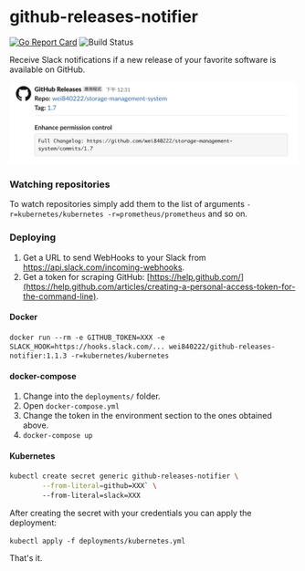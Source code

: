 # github-releases-notifier

[![Go Report Card](https://goreportcard.com/badge/github.com/wei840222/github-releases-notifier)](https://goreportcard.com/report/github.com/wei840222/github-releases-notifier)
![Build Status](https://github.com/wei840222/github-releases-notifier/actions/workflows/docker-image.yml/badge.svg)

Receive Slack notifications if a new release of your favorite software is available on GitHub.

![screenshot.png](screenshot.png)

### Watching repositories

To watch repositories simply add them to the list of arguments `-r=kubernetes/kubernetes -r=prometheus/prometheus` and so on.

### Deploying

1. Get a URL to send WebHooks to your Slack from https://api.slack.com/incoming-webhooks.
2. Get a token for scraping GitHub: [https://help.github.com/](https://help.github.com/articles/creating-a-personal-access-token-for-the-command-line).

#### Docker

```
docker run --rm -e GITHUB_TOKEN=XXX -e SLACK_HOOK=https://hooks.slack.com/... wei840222/github-releases-notifier:1.1.3 -r=kubernetes/kubernetes
```

#### docker-compose

1. Change into the `deployments/` folder.
2. Open `docker-compose.yml`
3. Change the token in the environment section to the ones obtained above.
4. `docker-compose up`

#### Kubernetes

```bash
kubectl create secret generic github-releases-notifier \
        --from-literal=github=XXX` \
        --from-literal=slack=XXX
```

After creating the secret with your credentials you can apply the deployment:

`kubectl apply -f deployments/kubernetes.yml`

That's it.